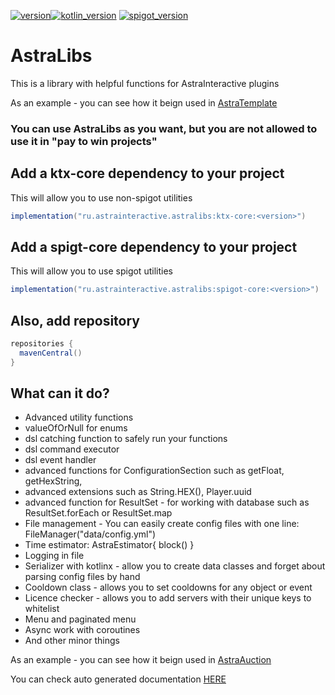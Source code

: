 [![version](https://img.shields.io/maven-central/v/ru.astrainteractive.astralibs/ktx-core?style=flat-square)](https://github.com/Astra-Interactive/AstraLibs)[![kotlin_version](https://img.shields.io/badge/kotlin-1.7.0-blueviolet?style=flat-square)](https://github.com/Astra-Interactive/AstraLibs)
[![spigot_version](https://img.shields.io/badge/spigot-%3E1.13-green?style=flat-square)](https://github.com/Astra-Interactive/AstraLibs)

# AstraLibs
This is a library with helpful functions for AstraInteractive plugins

As an example - you can see how it beign used in [AstraTemplate](https://github.com/Astra-Interactive/AstraTemplate)

### You can use AstraLibs as you want, but you are not allowed to use it in "pay to win projects"
## Add a ktx-core dependency to your project
This will allow you to use non-spigot utilities
```groovy
implementation("ru.astrainteractive.astralibs:ktx-core:<version>")
```
## Add a spigt-core dependency to your project
This will allow you to use spigot utilities
```groovy
implementation("ru.astrainteractive.astralibs:spigot-core:<version>")
```
## Also, add repository
```groovy
repositories {
  mavenCentral()
}
```

## What can it do?
- Advanced utility functions
- valueOfOrNull for enums
- dsl catching function to safely run your functions
- dsl command executor
- dsl event handler
- advanced functions for ConfigurationSection such as getFloat, getHexString,
- advanced extensions such as String.HEX(), Player.uuid
- advanced function for ResultSet - for working with database such as ResultSet.forEach or ResultSet.map
- File management - You can easily create config files with one line: FileManager("data/config.yml")
- Time estimator: AstraEstimator{ block() }
- Logging in file
- Serializer with kotlinx - allow you to create data classes and forget about parsing config files by hand
- Cooldown class - allows you to set cooldowns for any object or event
- Licence checker - allows you to add servers with their unique keys to whitelist
- Menu and paginated menu
- Async work with coroutines
- And other minor things

As an example - you can see how it beign used in [AstraAuction](https://github.com/Astra-Interactive/AstraAuctions)

You can check auto generated documentation [HERE](https://astrainteractive.ru/documentation/)
